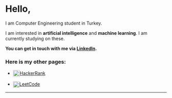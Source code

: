 # Hello,
I am Computer Engineering student in Turkey. 

I am interested in **artificial intelligence** and **machine learning**. I am currently studying on these.

**You can get in touch with me via [LinkedIn](https://www.linkedin.com/in/ahmet-burak-bi%C3%A7er-0338181b2/).**

### Here is my other pages:
  - [<img src="https://github.com/BurakAhmet/BurakAhmet/assets/89780902/33abd432-eb90-4734-a1d6-5b286ca4550c" alt="HackerRank logo" width="21" height="21" style="vertical-align:middle">HackerRank](https://www.hackerrank.com/ahmetburakbicer)

  - [<img src="https://github.com/BurakAhmet/BurakAhmet/assets/89780902/9c21fe4d-8f54-4ceb-a9cd-f4f2c5cbdba6" alt="LeetCode logo" width="20" height="20" style="vertical-align:middle">LeetCode](https://leetcode.com/ahmetburakbicer/)
---
